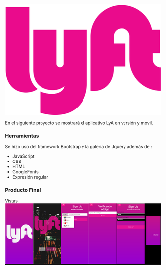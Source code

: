 ![Responsive-Desktop](assets/img/logo-pink.png)

En el siguiente proyecto se mostrará el aplicativo LyA en versión y movil.

### Herramientas  
Se hizo uso del framework Bootstrap y la galería de Jquery además de :
- JavaScript
- CSS
- HTML
- GoogleFonts
- Expresión regular
### Producto Final
 Vistas
![Responsive-Desktop](assets/img/screens.png)
